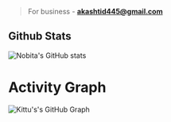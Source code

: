 > For business - **akashtid445@gmail.com**

## Github Stats
![Nobita's GitHub stats](https://github-readme-stats.vercel.app/api?username=desinobita&show_icons=true&theme=synthwave)

# Activity Graph


![Kittu's's GitHub Graph](https://activity-graph.herokuapp.com/graph?username=desinobita&custom_title=My%20Graph&bg_color=241731&line=f20f80&color=f52f91&point=fdf5ea&hide_border=true&area=false&area_color=fdf5ea)
